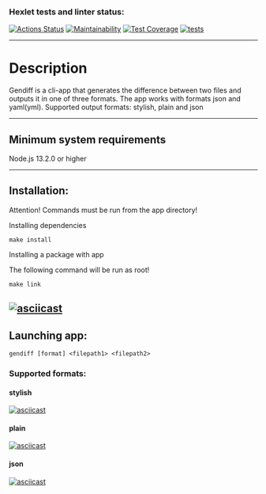 ### Hexlet tests and linter status:

[![Actions Status](https://github.com/ToxicNN/frontend-project-46/workflows/hexlet-check/badge.svg)](https://github.com/ToxicNN/frontend-project-46/actions)
[![Maintainability](https://api.codeclimate.com/v1/badges/80f69bf1086b2e740acc/maintainability)](https://codeclimate.com/github/ToxicNN/frontend-project-46/maintainability)
[![Test Coverage](https://api.codeclimate.com/v1/badges/80f69bf1086b2e740acc/test_coverage)](https://codeclimate.com/github/ToxicNN/frontend-project-46/test_coverage)
[![tests](https://github.com/ToxicNN/frontend-project-46/actions/workflows/gendiff.yml/badge.svg)](https://github.com/ToxicNN/frontend-project-46/actions/workflows/gendiff.yml)

---

# Description

Gendiff is a cli-app that generates the difference between two files and outputs it in one of three formats.
The app works with formats json and yaml(yml).
Supported output formats: stylish, plain and json

---

## Minimum system requirements

Node.js 13.2.0 or higher

---

## Installation:

Attention! Commands must be run from the app directory!

Installing dependencies

```
make install
```

Installing a package with app

The following command will be run as root!

```
make link
```
[![asciicast](https://asciinema.org/a/5LPzQEuaOwwRPk0zyNp4FpiUy.svg)](https://asciinema.org/a/5LPzQEuaOwwRPk0zyNp4FpiUy)
---

## Launching app:

```
gendiff [format] <filepath1> <filepath2>
```
### Supported formats:

#### stylish
[![asciicast](https://asciinema.org/a/CA2isfWbkQT5HMQ9uUQRfnCj2.svg)](https://asciinema.org/a/CA2isfWbkQT5HMQ9uUQRfnCj2)

#### plain

[![asciicast](https://asciinema.org/a/IDUgBDHG4jZxdhxXkmtfjId10.svg)](https://asciinema.org/a/IDUgBDHG4jZxdhxXkmtfjId10)

#### json

[![asciicast](https://asciinema.org/a/dNcoNgszhyiN0xBvSHAVf0wG4.svg)](https://asciinema.org/a/dNcoNgszhyiN0xBvSHAVf0wG4)